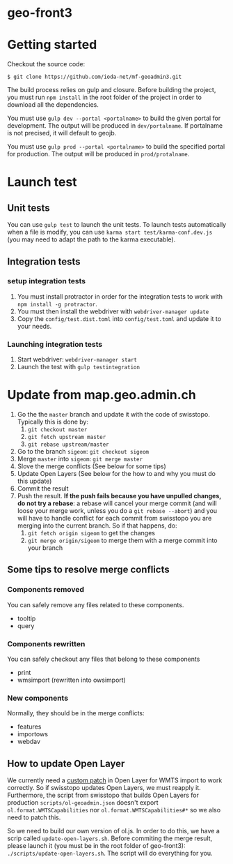 geo-front3
==========

# Getting started

Checkout the source code:

    $ git clone https://github.com/ioda-net/mf-geoadmin3.git


The build process relies on gulp and closure. Before building the project, you
must run `npm install` in the root folder of the project in order to download
all the dependencies.

You must use `gulp dev --portal <portalname>` to build the given portal for
development. The output will be produced in `dev/portalname`. If portalname is
not precised, it will default to geojb.

You must use `gulp prod --portal <portalname>` to build the specified portal for
production. The output will be produced in `prod/protalname`.



# Launch test

## Unit tests

You can use `gulp test` to launch the unit tests. To launch tests automatically when a file is
modify, you can use `karma start test/karma-conf.dev.js` (you may need to adapt the path to the
karma executable).

## Integration tests

### setup integration tests

1. You must install protractor in order for the integration tests to work with
   `npm install -g protractor`.
2. You must then install the webdriver with `webdriver-manager update`
3. Copy the `config/test.dist.toml` into `config/test.toml` and update it to your needs.

### Launching integration tests

1. Start webdriver: `webdriver-manager start`
2. Launch the test with `gulp testintegration`



# Update from map.geo.admin.ch

1. Go the the `master` branch and update it with the code of swisstopo.
   Typically this is done by:
   1. `git checkout master`
   2. `git fetch upstream master`
   3. `git rebase upstream/master`
2. Go to the branch `sigeom`: `git checkout sigeom`
3. Merge `master` into `sigeom`: `git merge master`
4. Slove the merge conflicts (See below for some tips)
5. Update Open Layers (See below for the how to and why you must do this update)
5. Commit the result
6. Push the result. **If the push fails because you have unpulled changes, do
   not try a rebase**: a rebase will cancel your merge commit (and will loose
   your merge work, unless you do a `git rebase --abort`) and you will have to
   handle conflict for each commit from swisstopo you are merging into the
   current branch. So if that happens, do:
   1. `git fetch origin sigeom` to get the changes
   2. `git merge origin/sigeom` to merge them with a merge commit into your
      branch


## Some tips to resolve merge conflicts

### Components removed

You can safely remove any files related to these components.

- tooltip
- query


### Components rewritten

You can safely checkout any files that belong to these components

- print
- wmsimport (rewritten into owsimport)


### New components

Normally, they should be in the merge conflicts:

- features
- importows
- webdav


## How to update Open Layer

We currently need a [custom patch](https://github.com/openlayers/ol3/pull/4045)
in Open Layer for WMTS import to work correctly. So if swisstopo updates Open
Layers, we must reapply it. Furthermore, the script from swisstopo that builds
Open Layers for production `scripts/ol-geoadmin.json` doesn't export
`ol.format.WMTSCapabilities` nor `ol.format.WMTSCapabilities#*` so we also need
to patch this.

So we need to build our own version of ol.js. In order to do this, we have a
scrip called `update-open-layers.sh`. Before commiting the merge result, please
launch it (you must be in the root folder of geo-front3):
`./scripts/update-open-layers.sh`. The script will do everything for you.
